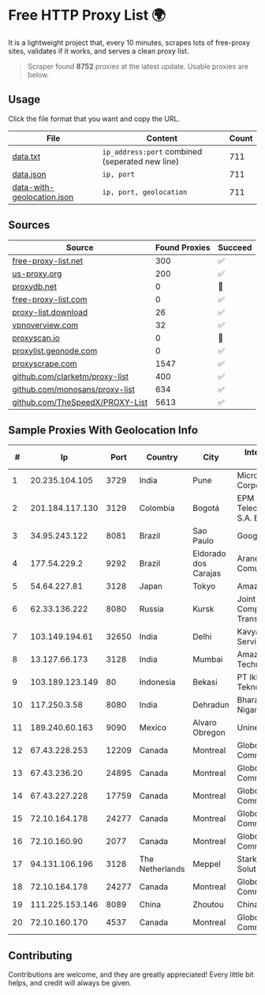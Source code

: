
# Free HTTP Proxy List 🌍

It is a lightweight project that, every 10 minutes, scrapes lots of free-proxy sites, validates if it works, and serves a clean proxy list.


> Scraper found **8752** proxies at the latest update. Usable proxies are below.

## Usage

Click the file format that you want and copy the URL.


|File|Content|Count|
|----|-------|-----|
|[data.txt](https://raw.githubusercontent.com/themiralay/Proxy-List-World/master/data.txt)|`ip_address:port` combined (seperated new line)|711|
|[data.json](https://raw.githubusercontent.com/themiralay/Proxy-List-World/master/data.json)|`ip, port`|711|
|[data-with-geolocation.json](https://raw.githubusercontent.com/themiralay/Proxy-List-World/master/data-with-geolocation.json)|`ip, port, geolocation`|711|

## Sources

|Source|Found Proxies|Succeed|
|------|-------------|-------|
|[free-proxy-list.net](https://free-proxy-list.net)|300|✅|
|[us-proxy.org](https://www.us-proxy.org)|200|✅|
|[proxydb.net](http://proxydb.net)|0|🚫|
|[free-proxy-list.com](https://free-proxy-list.com/?page=&port=&type%5B%5D=http&type%5B%5D=https&up_time=0&search=Search)|0|✅|
|[proxy-list.download](https://www.proxy-list.download/HTTP)|26|✅|
|[vpnoverview.com](https://vpnoverview.com/privacy/anonymous-browsing/free-proxy-servers)|32|✅|
|[proxyscan.io](https://www.proxyscan.io)|0|🚫|
|[proxylist.geonode.com](https://proxylist.geonode.com/api/proxy-list?limit=300&page=1&sort_by=lastChecked&sort_type=desc&protocols=http,https)|0|✅|
|[proxyscrape.com](https://api.proxyscrape.com/v2/?request=displayproxies&protocol=http&timeout=10000&country=all&ssl=all&anonymity=all)|1547|✅|
|[github.com/clarketm/proxy-list](https://raw.githubusercontent.com/clarketm/proxy-list/master/proxy-list-raw.txt)|400|✅|
|[github.com/monosans/proxy-list](https://raw.githubusercontent.com/monosans/proxy-list/main/proxies/http.txt)|634|✅|
|[github.com/TheSpeedX/PROXY-List](https://raw.githubusercontent.com/TheSpeedX/PROXY-List/master/http.txt)|5613|✅|


## Sample Proxies With Geolocation Info

|#|Ip|Port|Country|City|Internet Service Provider|
|-|--|----|-------|----|-------------------------|
|1|20.235.104.105|3729|India|Pune|Microsoft Corporation|
|2|201.184.117.130|3129|Colombia|Bogotá|EPM Telecomunicaciones S.A. E.S.P.|
|3|34.95.243.122|8081|Brazil|Sao Paulo|Google LLC|
|4|177.54.229.2|9292|Brazil|Eldorado dos Carajas|Aranet Comunicacao Ltda|
|5|54.64.227.81|3128|Japan|Tokyo|Amazon.com, Inc.|
|6|62.33.136.222|8080|Russia|Kursk|Joint Stock Company TransTeleCom|
|7|103.149.194.61|32650|India|Delhi|Kavya Internet Services Pvt Ltd|
|8|13.127.66.173|3128|India|Mumbai|Amazon Technologies Inc.|
|9|103.189.123.149|80|Indonesia|Bekasi|PT Ikhlas Cipta Teknologi|
|10|117.250.3.58|8080|India|Dehradun|Bharat Sanchar Nigam Ltd|
|11|189.240.60.163|9090|Mexico|Alvaro Obregon|Uninet S.A. de C.V.|
|12|67.43.228.253|12209|Canada|Montreal|GloboTech Communications|
|13|67.43.236.20|24895|Canada|Montreal|GloboTech Communications|
|14|67.43.227.228|17759|Canada|Montreal|GloboTech Communications|
|15|72.10.164.178|24277|Canada|Montreal|GloboTech Communications|
|16|72.10.160.90|2077|Canada|Montreal|GloboTech Communications|
|17|94.131.106.196|3128|The Netherlands|Meppel|Stark Industries Solutions LTD|
|18|72.10.164.178|24277|Canada|Montreal|GloboTech Communications|
|19|111.225.153.146|8089|China|Zhoutou|China Telecom|
|20|72.10.160.170|4537|Canada|Montreal|GloboTech Communications|



## Contributing

Contributions are welcome, and they are greatly appreciated! Every
little bit helps, and credit will always be given.


